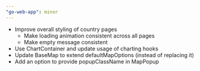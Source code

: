 ```yaml
---
"go-web-app": minor
---
```


- Improve overall styling of country pages
  - Make loading animation consistent across all pages
  - Make empty message consistent
- Use ChartContainer and update usage of charting hooks
- Update BaseMap to extend defaultMapOptions (instead of replacing it)
- Add an option to provide popupClassName in MapPopup
